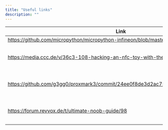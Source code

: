 ```yaml
---
title: "Useful links"
description: ""
---
```


| Link        | Description |
| ----------- | ----------- |
| https://github.com/micropython/micropython-infineon/blob/master/cc3200/Makefile | Micro Phyton |
| https://media.ccc.de/v/36c3-108-hacking-an-nfc-toy-with-the-chameleonmini | Using the Chameleonmin to hack the tonibox Video |
| https://github.com/g3gg0/proxmark3/commit/24ee0f8de3d2ac75cce6707d9a4c86d550cffaff |  proxmark3: the official Proxmark repository |
| https://forum.revvox.de/t/ultimate-noob-guide/98 | Detailed Guide to use teddy and teddycloud |
